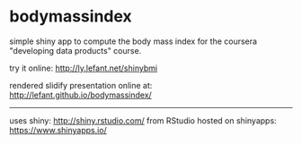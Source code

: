 bodymassindex
=============

simple shiny app to compute the body mass index for the coursera "developing data products" course.

try it online: http://ly.lefant.net/shinybmi

rendered slidify presentation online at: http://lefant.github.io/bodymassindex/

---

uses shiny: http://shiny.rstudio.com/ from RStudio hosted on shinyapps: https://www.shinyapps.io/
